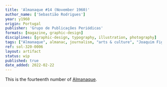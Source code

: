 ```yaml
---
title: 'Almanaque #14 (November 1960)'
author_name: ['Sebastião Rodrigues']
year: y1960
origin: Portugal
publisher: 'Grupo de Publicações Periódicas'
formats: [magazine, graphic-design]
disciplines: [graphic-design, typography, illustration, photography]
tags: ["Almanaque", almanac, journalism, "arts & culture", "Joaquim Figueiredo Magalhães"]
ref: sol-320-0006
layout: artifact
status: wip
published: true
date_added: 2022-02-22
---
```

<p>This is the fourteenth number of <a class="text cat-link publisher" href="/tags/almanaque/">Almanaque</a>.</p>
